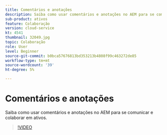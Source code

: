 ```yaml
---
title: Comentários e anotações
description: Saiba como usar comentários e anotações no AEM para se comunicar e colaborar em ativos.
sub-product: ativos
feature: Colaboração
version: cloud-service
kt: 4541
thumbnail: 32049.jpg
topic: Colaboração
role: User
level: Beginner
source-git-commit: b0bca57676813bd353213b4808f99c463272de85
workflow-type: tm+mt
source-wordcount: '39'
ht-degree: 5%

---
```



# Comentários e anotações

Saiba como usar comentários e anotações no AEM para se comunicar e colaborar em ativos.

>[!VIDEO](https://video.tv.adobe.com/v/32049/?quality=12&learn=on&hidetitle=true)